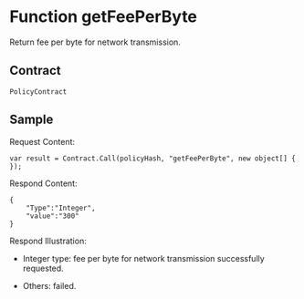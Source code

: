 # Function getFeePerByte

Return fee per byte for network transmission.

## Contract

	PolicyContract

## Sample

Request Content:

```
var result = Contract.Call(policyHash, "getFeePerByte", new object[] { });
```

Respond Content:

```
{
	"Type":"Integer",
	"value":"300"
}
```

Respond Illustration:

- Integer type: fee per byte for network transmission successfully requested.

- Others: failed.
